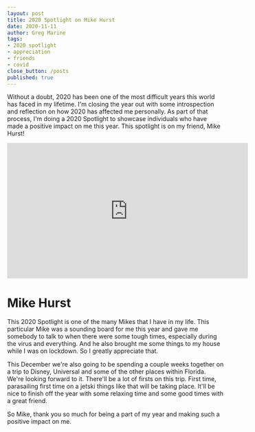 ```yaml
---
layout: post
title: 2020 Spotlight on Mike Hurst
date: 2020-11-11
author: Greg Marine
tags: 
- 2020 spotlight
- appreciation
- friends
- covid
close_button: /posts
published: true
---
```


Without a doubt, 2020 has been one of the most difficult years this world has faced in my lifetime. I'm closing the year out with some introspection and reflection on how 2020 has affected me personally. As part of that process, I'm doing a 2020 Spotlight to showcase individuals who have made a positive impact on me this year. This spotlight is on my friend, Mike Hurst!

<!--more-->

<iframe width="560" height="315" src="https://www.youtube.com/embed/LPt9qSXtwxQ" frameborder="0" allow="accelerometer; autoplay; clipboard-write; encrypted-media; gyroscope; picture-in-picture" allowfullscreen></iframe>

# Mike Hurst

This 2020 Spotlight is one of the many Mikes that I have in my life. This particular Mike was a sounding board for me this year and gave me somebody to talk to when there were some tough times, especially during the virus and everything. And he also brought me some things to my house while I was on lockdown. So I greatly appreciate that. 

This December we're also going to be spending a couple weeks together on a trip to Disney, Universal and some of the other places within Florida. We're looking forward to it. There'll be a lot of firsts on this trip. First time, parasailing first time on a jetski things like that will be taking place. It'll be nice to finish off the year with some relaxing time and some good times with a great friend.

So Mike, thank you so much for being a part of my year and making such a positive impact on me.